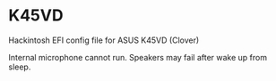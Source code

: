 K45VD
=====

Hackintosh EFI config file for ASUS K45VD (Clover)

Internal microphone cannot run.
Speakers may fail after wake up from sleep.
